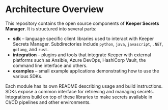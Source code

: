 # Architecture Overview

This repository contains the open source components of **Keeper Secrets Manager**. It is structured into several parts:

- **sdk** – language specific client libraries used to interact with Keeper Secrets Manager. Subdirectories include `python`, `java`, `javascript`, `.NET`, `golang`, and `rust`.
- **integration** – plugins and tools that integrate Keeper with external platforms such as Ansible, Azure DevOps, HashiCorp Vault, the command line interface and others.
- **examples** – small example applications demonstrating how to use the various SDKs.

Each module has its own README describing usage and build instructions. SDKs expose a common interface for retrieving and managing secrets. Integrations build on top of these libraries to make secrets available in CI/CD pipelines and other environments.
